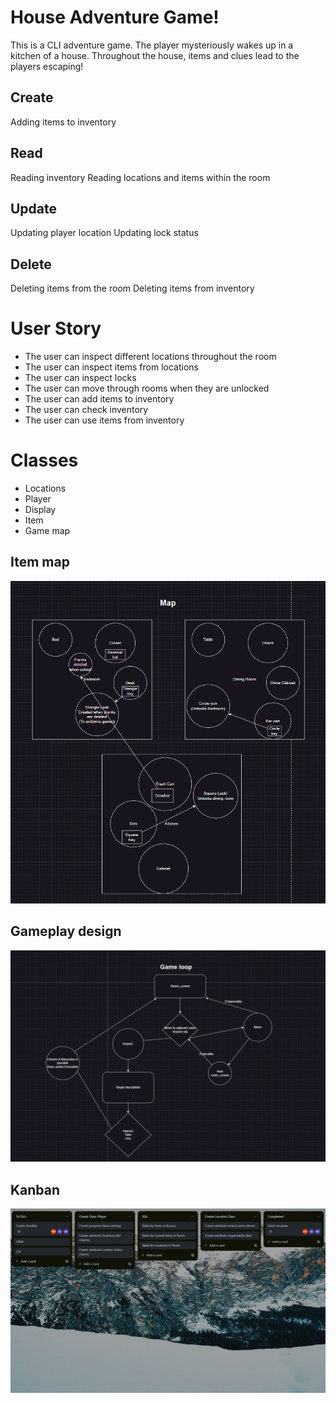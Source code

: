 # House Adventure Game!

This is a CLI adventure game. The player mysteriously wakes up in a kitchen of a house. Throughout the house, items and clues lead to the players escaping!

## Create

Adding items to inventory

## Read

Reading inventory
Reading locations and items within the room

## Update

Updating player location
Updating lock status

## Delete

Deleting items from the room
Deleting items from inventory

# User Story

- The user can inspect different locations throughout the room
- The user can inspect items from locations
- The user can inspect locks
- The user can move through rooms when they are unlocked
- The user can add items to inventory
- The user can check inventory
- The user can use items from inventory

# Classes

- Locations
- Player
- Display
- Item
- Game map

## Item map

![Game Map](</Screenshot (7).png>)

## Gameplay design

![GameplayLoop](</Screenshot (8).png>)

## Kanban

![Kanban](</Screenshot (9).png>)
